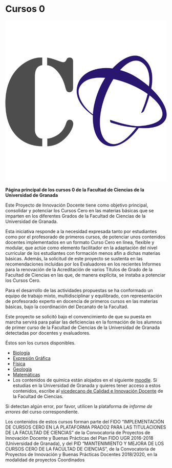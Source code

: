 # Cursos 0

![logo-cursos-cero](logo-cursos-cero.png)

**Página principal de los cursos 0 de la Facultad de Ciencias de la Universidad de Granada**


Este Proyecto de Innovación Docente  tiene como objetivo principal,
consolidar y potenciar los Cursos Cero en las materias básicas que se imparten en los
diferentes Grados de la Facultad de Ciencias de la Universidad de Granada. 

Esta iniciativa responde a la necesidad expresada tanto por estudiantes como por el
profesorado de primeros cursos, de potenciar unos contenidos docentes implementados
en un formato Curso Cero en línea, flexible y modular, que actúe como elemento
facilitador en la adaptación del nivel curricular de los estudiantes con formación menos afín
a dichas materias básicas. Además, la solicitud de este proyecto se sustenta en las
recomendaciones incluidas por los Evaluadores en los recientes Informes para la
renovación de la Acreditación de varios Títulos de Grado de la Facultad de Ciencias en
las que, de manera explícita, se instaba a potenciar los Cursos Cero.

Para el desarrollo de las actividades propuestas se ha conformado un equipo de trabajo
mixto, multidisciplinar y equilibrado, con representación de profesorado experto en
docencia de primeros cursos en las materias básicas, bajo la coordinación del Decanato
de la Facultad. 

Este proyecto se solicitó bajo el convencimiento de que su puesta en marcha servirá para
paliar las deficiencias en la formación de los alumnos de primer curso de la Facultad de
Ciencias de la Universidad de Granada detectadas por docentes y evaluadores.

Éstos son los cursos disponibles. 

- [Biología](https://cursos-0-fc-ugr.github.io/Biologia)
- [Expresión Gráfica](https://cursos-0-fc-ugr.github.io/Expresion-Grafica)
- [Física](https://cursos-0-fc-ugr.github.io/Fisica)
- [Geología](https://cursos-0-fc-ugr.github.io/Geologia)
- [Matemáticas](https://cursos-0-fc-ugr.github.io/Matematicas)
- Los contenidos de química están alojados en el siguiente [moodle](https://fciencias.ugr.es/cursoscero/login/index.php). Si estudias en la Universidad de Granada y quieres tener acceso a estos contenidos, escribe al [vicedecano de Calidad e Innovación Docente](https://fciencias.ugr.es/facultad/equipo-de-gobierno) de la Facultad de Ciencias.

 Si detectan algún error, por favor, utilicen la plataforma de *informe de errores* del curso correspondiente.
 
Los contenidos de estos cursos forman parte del FIDO “IMPLEMENTACIÓN DE CURSOS CERO EN LA PLATAFORMA PRADO2 PARA LAS TITULACIONES DE LA FACULTAD DE CIENCIAS” de la Convocatoria de Proyectos de Innovación Docente y Buenas Prácticas del Plan FIDO UGR 2016-2018 (Universidad de Granada), y del PID “MANTENIMIENTO Y MEJORA DE LOS CURSOS CERO DE LA FACULTAD DE CIENCIAS”, de la Convocatoria de Proyectos de Innovación y Buenas Prácticas Docentes 2018/2020, en la modalidad de proyectos Coordinados
